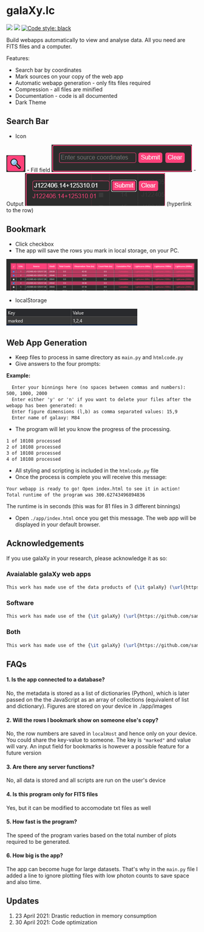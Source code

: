 # galaXy.lc
 <a href="LICENSE.txt"><img src = "https://img.shields.io/github/license/sammarth-k/chandralc?logo=MIT"></a> <a herf="https://python.org" target="_blank"><img src="https://img.shields.io/badge/Made%20with-Python-306998.svg"></a> <a href="https://github.com/psf/black"><img alt="Code style: black" src="https://img.shields.io/badge/code%20style-black-000000.svg"></a>
  
Build webapps automatically to view and analyse data. All you need are FITS files and a computer.

Features:
- Search bar by coordinates
- Mark sources on your copy of the web app
- Automatic webapp generation - only fits files required
- Compression - all files are minified
- Documentation - code is all documented
- Dark Theme

## Search Bar
- Icon
<img src="mag.png">
- Fill field
<img src="search.png">
- Output
<img src="result.png">
(hyperlink to the row)

## Bookmark
- Click checkbox
- The app will save the rows you mark in local storage, on your PC.

<img src="highlighting.png">

- localStorage

<img src="localstorage.png">

## Web App Generation
- Keep files to process in same directory as `main.py` and `htmlcode.py`
- Give answers to the four prompts:

**Example:**
```
  Enter your binnings here (no spaces between commas and numbers): 500, 1000, 2000
  Enter either 'y' or 'n' if you want to delete your files after the webapp has been generated: n
  Enter figure dimensions (l,b) as comma separated values: 15,9
  Enter name of galaxy: M84
 ```
 
- The program will let you know the progress of the processing.
```
1 of 10108 processed
2 of 10108 processed
3 of 10108 processed
4 of 10108 processed
```
- All styling and scripting is included in the `htmlcode.py` file
- Once the process is complete you will receive this message:
```
Your webapp is ready to go! Open index.html to see it in action!
Total runtime of the program was 300.62743496894836
```
The runtime is in seconds (this was for 81 files in 3 different binnings)

- Open `./app/index.html` once you get this message. The web app will be displayed in your default browser.

## Acknowledgements
If you use galaXy in your research, please acknowledge it as so:

### Avaialable galaXy web apps
```tex
This work has made use of the data products of {\it galaXy} (\url{https://github.com/sammarth-k/galaXy}), developed by Sammarth Kumar.
```
 
### Software
```tex
This work has made use of the {\it galaXy} (\url{https://github.com/sammarth-k/galaXy}), developed by Sammarth Kumar.
```
 
### Both
```tex
This work has made use of the {\it galaXy} (\url{https://github.com/sammarth-k/galaXy}) software and its data products, developed by Sammarth Kumar.
```
 
## FAQs
#### 1. Is the app connected to a database?
No, the metadata is stored as a list of dictionaries (Python), which is later passed on the the JavaScript as an array of collections (equivalent of list and dictionary). Figures are stored on your device in ./app/images

#### 2. Will the rows I bookmark show on someone else's copy?
No, the row numbers are saved in `localHost` and hence only on your device. You could share the key-value to someone. The key is `"marked"` and value will vary.
An input field for bookmarks is however a possible feature for a future version

#### 3. Are there any server functions?
No, all data is stored and all scripts are run on the user's device

#### 4. Is this program only for FITS files
Yes, but it can be modified to accomodate txt files as well

#### 5. How fast is the program?
The speed of the program varies based on the total number of plots required to be generated.

#### 6. How big is the app?
The app can become huge for large datasets. That's why in the `main.py` file I added a line to ignore plotting files with low photon counts to save space and also time.

## Updates
1. 23 April 2021: Drastic reduction in memory consumption
2. 30 April 2021: Code optimization

